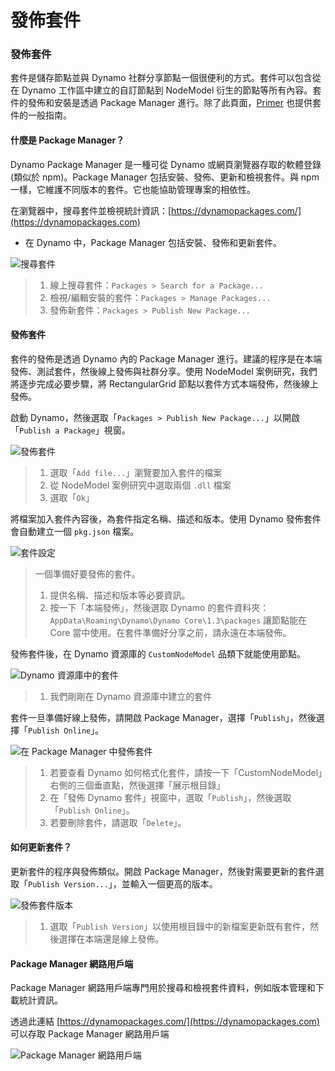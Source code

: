 # 發佈套件

### 發佈套件 <a href="#publish-a-package" id="publish-a-package"></a>

套件是儲存節點並與 Dynamo 社群分享節點一個很便利的方式。套件可以包含從在 Dynamo 工作區中建立的自訂節點到 NodeModel 衍生的節點等所有內容。套件的發佈和安裝是透過 Package Manager 進行。除了此頁面，[Primer](https://primer2.dynamobim.org/6_custom_nodes_and_packages/6-2_packages/1-introduction) 也提供套件的一般指南。

#### 什麼是 Package Manager？<a href="#what-is-a-package-manager" id="what-is-a-package-manager"></a>

Dynamo Package Manager 是一種可從 Dynamo 或網頁瀏覽器存取的軟體登錄 (類似於 npm)。Package Manager 包括安裝、發佈、更新和檢視套件。與 npm 一樣，它維護不同版本的套件。它也能協助管理專案的相依性。

在瀏覽器中，搜尋套件並檢視統計資訊：[https://dynamopackages.com/](https://dynamopackages.com)

* 在 Dynamo 中，Package Manager 包括安裝、發佈和更新套件。

![搜尋套件](images/dynamopackagemanager.jpg)

> 1. 線上搜尋套件：`Packages > Search for a Package...`
> 2. 檢視/編輯安裝的套件：`Packages > Manage Packages...`
> 3. 發佈新套件：`Packages > Publish New Package...`

#### 發佈套件 <a href="#publishing-a-package" id="publishing-a-package"></a>

套件的發佈是透過 Dynamo 內的 Package Manager 進行。建議的程序是在本端發佈、測試套件，然後線上發佈與社群分享。使用 NodeModel 案例研究，我們將逐步完成必要步驟，將 RectangularGrid 節點以套件方式本端發佈，然後線上發佈。

啟動 Dynamo，然後選取「`Packages > Publish New Package...`」以開啟「`Publish a Package`」視窗。

![發佈套件](images/dyn-publish-package-add-files.jpg)

> 1. 選取「`Add file...`」瀏覽要加入套件的檔案
> 2. 從 NodeModel 案例研究中選取兩個 `.dll` 檔案
> 3. 選取「`Ok`」

將檔案加入套件內容後，為套件指定名稱、描述和版本。使用 Dynamo 發佈套件會自動建立一個 `pkg.json` 檔案。

![套件設定](images/dyn-publish-package.jpg)

> 一個準備好要發佈的套件。
>
> 1. 提供名稱、描述和版本等必要資訊。
> 2. 按一下「本端發佈」，然後選取 Dynamo 的套件資料夾：`AppData\Roaming\Dynamo\Dynamo Core\1.3\packages` 讓節點能在 Core 當中使用。在套件準備好分享之前，請永遠在本端發佈。

發佈套件後，在 Dynamo 資源庫的 `CustomNodeModel` 品類下就能使用節點。

![Dynamo 資源庫中的套件](images/dyn-publish-package-library.jpg)

> 1. 我們剛剛在 Dynamo 資源庫中建立的套件

套件一旦準備好線上發佈，請開啟 Package Manager，選擇「`Publish`」，然後選擇「`Publish Online`」。

![在 Package Manager 中發佈套件](images/dyn-publish-package-directory.jpg)

> 1. 若要查看 Dynamo 如何格式化套件，請按一下「CustomNodeModel」右側的三個垂直點，然後選擇「展示根目錄」
> 2. 在「發佈 Dynamo 套件」視窗中，選取「`Publish`」，然後選取「`Publish Online`」。
> 3. 若要刪除套件，請選取「`Delete`」。

#### 如何更新套件？<a href="#how-do-i-update-a-package" id="how-do-i-update-a-package"></a>

更新套件的程序與發佈類似。開啟 Package Manager，然後對需要更新的套件選取「`Publish Version...`」，並輸入一個更高的版本。

![發佈套件版本](images/dyn-publish-package-version.jpg)

> 1. 選取「`Publish Version`」以使用根目錄中的新檔案更新既有套件，然後選擇在本端還是線上發佈。

#### Package Manager 網路用戶端 <a href="#package-manager-web-client" id="package-manager-web-client"></a>

Package Manager 網路用戶端專門用於搜尋和檢視套件資料，例如版本管理和下載統計資訊。

透過此連結 [https://dynamopackages.com/](https://dynamopackages.com) 可以存取 Package Manager 網路用戶端

![Package Manager 網路用戶端](images/packagemanager-browser.jpg)

